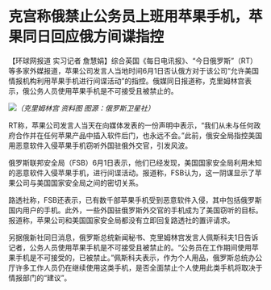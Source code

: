 

# 克宫称俄禁止公务员上班用苹果手机，苹果同日回应俄方间谍指控

【环球网报道 实习记者
詹慧娟】综合英国《每日电讯报》、“今日俄罗斯”（RT）等多家外媒报道，苹果公司发言人当地时间6月1日否认俄方对于该公司“允许美国情报机构利用苹果手机进行间谍活动”的指控。俄媒同日报道称，克里姆林宫表示，俄公务人员使用苹果手机是不可接受且被禁止的。

![](https://inews.gtimg.com/om_bt/OlM5iag99JwNXtTLp4zVxY2JyBLQPPjEKJZxuq-mM7j-0AA/1000)_（克里姆林宫 资料图 图源：俄罗斯卫星社）_

RT称，苹果公司发言人当天在向媒体发表的一份声明中表示，“我们从未与任何政府合作并在任何苹果产品中插入软件后门，也永远不会。”此前，俄安全局指控美国用恶意软件入侵苹果手机窃听外国驻俄外交官，引发风波。

俄罗斯联邦安全局（FSB）6月1日表示，他们已经发现，美国国家安全局利用未知的恶意软件入侵苹果手机，进行间谍活动。报道称，FSB认为，这一阴谋显示了苹果公司与美国国家安全局之间的密切关系。

路透社称，FSB还表示，已有数千部苹果手机受到恶意软件入侵，其中包括俄罗斯国内用户的手机。此外，一些外国驻俄罗斯外交官的手机成为了美国窃听的目标。报道称，苹果公司和美国国家安全局都没有立即回复路透社的置评请求。

另据俄新社同日消息，俄罗斯总统新闻秘书、克里姆林宫发言人佩斯科夫1日告诉记者，公务人员使用苹果手机是不可接受且被禁止的。“公务员在工作期间使用苹果手机是不可接受的，已被禁止。”佩斯科夫表示，作为个人用品，俄罗斯总统办公厅许多工作人员仍在继续使用这类手机，是否全面禁止个人使用此类手机将取决于情报部门的“建议”。

